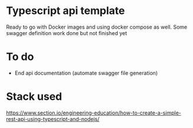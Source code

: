 # Typescript api template

Ready to go with Docker images and using docker compose as well. Some swagger definition work done but not finished yet

# To do

-  End api documentation (automate swagger file generation)

# Stack used

https://www.section.io/engineering-education/how-to-create-a-simple-rest-api-using-typescript-and-nodejs/
